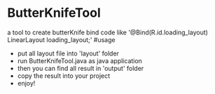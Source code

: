 # ButterKnifeTool
a tool to create butterKnife bind code like '@Bind(R.id.loading_layout) LinearLayout loading_layout;'
#usage
- put all layout file into 'layout' folder 
- run ButterKnifeTool.java as java application
- then you can find all result in 'output' folder
- copy the result into your project
- enjoy!


